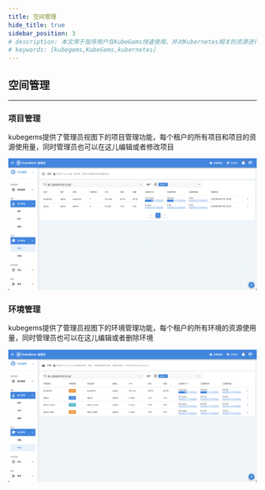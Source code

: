 ```yaml
---
title: 空间管理
hide_title: true
sidebar_position: 3
# description: 本文用于指导用户在KubeGems快速使用，并对Kubernetes相关的资源进行操作
# keywords: [kubegems,KubeGems,kubernetes]
---
```


## 空间管理

---

### 项目管理

kubegems提供了管理员视图下的项目管理功能，每个租户的所有项目和项目的资源使用量，同时管理员也可以在这儿编辑或者修改项目

![项目管理界面](/img/docs/tasks-platform-project-info.png)
### 环境管理

kubegems提供了管理员视图下的环境管理功能，每个租户的所有环境的资源使用量，同时管理员也可以在这儿编辑或者删除环境

![环境管理界面](/img/docs/tasks-platform-env-admin.png)
